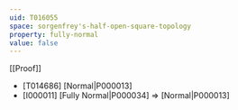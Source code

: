 ```yaml
---
uid: T016055
space: sorgenfrey's-half-open-square-topology
property: fully-normal
value: false
---
```

[[Proof]]

* [T014686] [Normal|P000013]
* [I000011] [Fully Normal|P000034] => [Normal|P000013]

